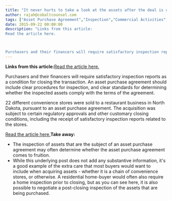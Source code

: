 ```yaml
---
title: "It never hurts to take a look at the assets after the deal is closed."
author: rajah@cobaltcounsel.com
tags: ["Asset Purchase Agreement","Inspection","Commercial Activities","Rajah"]
date: 2015-09-22 00:00:00
description: "Links from this article:
Read the article here.



Purchasers and their financers will require satisfactory inspection reports as a co..."
---
```


**Links from this article:**[Read the article here.](http://oskynews.org/?p=49241)

Purchasers and their financers will require satisfactory inspection reports as a condition for closing the transaction. An asset purchase agreement should include clear procedures for inspection, and clear standards for determining whether the inspected assets comply with the terms of the agreement.

22 different convenience stores were sold to a restaurant business in North Dakota, pursuant to an asset purchase agreement. The acquisition was subject to certain regulatory approvals and other customary closing conditions, including the receipt of satisfactory inspection reports related to the stores.

[Read the article here.](http://oskynews.org/?p=49241)**Take away:**
- The inspection of assets that are the subject of an asset purchase agreement may often determine whether the asset purchase agreement comes to fruition.
- While this underlying post does not add any substantive information, it's a good example of the extra care that most buyers would want to include when acquiring assets - whether it is a chain of convenience stores, or otherwise. A residential home-buyer would often also require a home inspection prior to closing, but as you can see here, it is also possible to negotiate a post-closing inspection of the assets that are being purchased.
